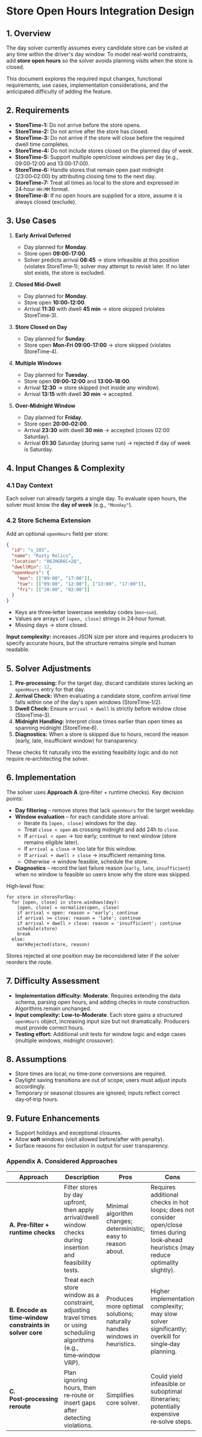 # Store Open Hours Integration Design

## 1. Overview

The day solver currently assumes every candidate store can be visited at any time within the driver's day window. To model real-world constraints, add **store open hours** so the solver avoids planning visits when the store is closed.

This document explores the required input changes, functional requirements, use cases, implementation considerations, and the anticipated difficulty of adding the feature.

## 2. Requirements

- **StoreTime‑1:** Do not arrive before the store opens.
- **StoreTime‑2:** Do not arrive after the store has closed.
- **StoreTime‑3:** Do not arrive if the store will close before the required dwell time completes.
- **StoreTime‑4:** Do not include stores closed on the planned day of week.
- **StoreTime‑5:** Support multiple open/close windows per day (e.g., 09:00‑12:00 and 13:00‑17:00).
- **StoreTime‑6:** Handle stores that remain open past midnight (23:00‑02:00) by attributing closing time to the next day.
- **StoreTime‑7:** Treat all times as local to the store and expressed in 24‑hour `HH:MM` format.
- **StoreTime‑8:** If no open hours are supplied for a store, assume it is always closed (exclude).

## 3. Use Cases

1. **Early Arrival Deferred**
   - Day planned for **Monday**.
   - Store open **09:00‑17:00**.
   - Solver predicts arrival **08:45** → store infeasible at this position (violates StoreTime‑1); solver may attempt to revisit later. If no later slot exists, the store is excluded.

2. **Closed Mid‑Dwell**  
   - Day planned for **Monday**.
   - Store open **10:00‑12:00**.  
   - Arrival **11:30** with dwell **45 min** → store skipped (violates StoreTime‑3).

3. **Store Closed on Day**  
   - Day planned for **Sunday**.  
   - Store open **Mon‑Fri 09:00‑17:00** → store skipped (violates StoreTime‑4).

4. **Multiple Windows**  
   - Day planned for **Tuesday**.  
   - Store open **09:00‑12:00** and **13:00‑18:00**.  
   - Arrival **12:30** → store skipped (not inside any window).  
   - Arrival **13:15** with dwell **30 min** → accepted.

5. **Over‑Midnight Window**  
   - Day planned for **Friday**.  
   - Store open **20:00‑02:00**.  
   - Arrival **23:30** with dwell **30 min** → accepted (closes 02:00 Saturday).  
   - Arrival **01:30** Saturday (during same run) → rejected if day of week is Saturday.

## 4. Input Changes & Complexity

### 4.1 Day Context
Each solver run already targets a single day. To evaluate open hours, the solver must know the **day of week** (e.g., `"Monday"`).

### 4.2 Store Schema Extension
Add an optional `openHours` field per store:

```json
{
  "id": "s_103",
  "name": "Rusty Relics",
  "location": "86JHGR6C+2Q",
  "dwellMin": 12,
  "openHours": {
    "mon": [["09:00", "17:00"]],
    "tue": [["09:00", "12:00"], ["13:00", "17:00"]],
    "fri": [["20:00", "02:00"]]
  }
}
```

- Keys are three‑letter lowercase weekday codes (`mon`‑`sun`).
- Values are arrays of `[open, close]` strings in 24‑hour format.
- Missing days → store closed.

**Input complexity:** increases JSON size per store and requires producers to specify accurate hours, but the structure remains simple and human readable.

## 5. Solver Adjustments

1. **Pre‑processing:** For the target day, discard candidate stores lacking an `openHours` entry for that day.
2. **Arrival Check:** When evaluating a candidate store, confirm arrival time falls within one of the day's open windows (StoreTime‑1/2).
3. **Dwell Check:** Ensure `arrival + dwell` is strictly before window close (StoreTime‑3).
4. **Midnight Handling:** Interpret close times earlier than open times as spanning midnight (StoreTime‑6).
5. **Diagnostics:** When a store is skipped due to hours, record the reason (early, late, insufficient window) for transparency.

These checks fit naturally into the existing feasibility logic and do not require re‑architecting the solver.

## 6. Implementation

The solver uses **Approach A** (pre‑filter + runtime checks). Key decision points:

- **Day filtering** – remove stores that lack `openHours` for the target weekday.
- **Window evaluation** – for each candidate store arrival:
  - Iterate its `[open, close]` windows for the day.
  - Treat `close < open` as crossing midnight and add 24h to `close`.
  - If `arrival < open` → too early; continue to next window (store remains eligible later).
  - If `arrival ≥ close` → too late for this window.
  - If `arrival + dwell > close` → insufficient remaining time.
  - Otherwise → window feasible, schedule the store.
- **Diagnostics** – record the last failure reason (`early`, `late`, `insufficient`) when no window is feasible so users know why the store was skipped.

High‑level flow:

```
for store in storesForDay:
  for [open, close] in store.windows(day):
    [open, close] = normalize(open, close)
    if arrival < open: reason = 'early'; continue
    if arrival >= close: reason = 'late'; continue
    if arrival + dwell > close: reason = 'insufficient'; continue
    schedule(store)
    break
  else:
    markRejected(store, reason)
```

Stores rejected at one position may be reconsidered later if the solver reorders the route.

## 7. Difficulty Assessment

- **Implementation difficulty:** **Moderate**. Requires extending the data schema, parsing open hours, and adding checks in route construction. Algorithms remain unchanged.
- **Input complexity:** **Low‑to‑Moderate**. Each store gains a structured `openHours` object, increasing input size but not dramatically. Producers must provide correct hours.
- **Testing effort:** Additional unit tests for window logic and edge cases (multiple windows, midnight crossover).

## 8. Assumptions

- Store times are local; no time‑zone conversions are required.
- Daylight saving transitions are out of scope; users must adjust inputs accordingly.
- Temporary or seasonal closures are ignored; inputs reflect correct day‑of‑trip hours.


## 9. Future Enhancements

- Support holidays and exceptional closures.
- Allow **soft** windows (visit allowed before/after with penalty).
- Surface reasons for exclusion in output for user transparency.


### Appendix A. Considered Approaches

| Approach | Description | Pros | Cons |
| --- | --- | --- | --- |
| **A. Pre‑filter + runtime checks** | Filter stores by day upfront, then apply arrival/dwell window checks during insertion and feasibility tests. | Minimal algorithm changes; deterministic; easy to reason about. | Requires additional checks in hot loops; does not consider open/close times during look‑ahead heuristics (may reduce optimality slightly). |
| **B. Encode as time‑window constraints in solver core** | Treat each store window as a constraint, adjusting travel times or using scheduling algorithms (e.g., time‑window VRP). | Produces more optimal solutions; naturally handles windows in heuristics. | Higher implementation complexity; may slow solver significantly; overkill for single‑day planning. |
| **C. Post‑processing reroute** | Plan ignoring hours, then re‑route or insert gaps after detecting violations. | Simplifies core solver. | Could yield infeasible or suboptimal itineraries; potentially expensive re‑solve steps. |
